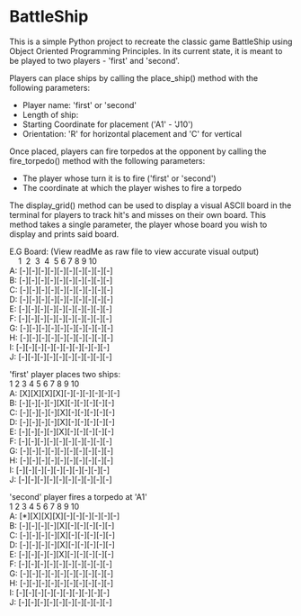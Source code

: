 # BattleShip

This is a simple Python project to recreate the classic game BattleShip using Object Oriented Programming Principles. 
In its current state, it is meant to be played to two players - 'first' and 'second'.

Players can place ships by calling the place_ship() method with the following parameters:
 - Player name: 'first' or 'second'
 - Length of ship: 
 - Starting Coordinate for placement ('A1' - 'J10')
 - Orientation: 'R' for horizontal placement and 'C' for vertical
 
Once placed, players can fire torpedos at the opponent by calling the fire_torpedo() method with the following parameters:
 - The player whose turn it is to fire ('first' or 'second')
 - The coordinate at which the player wishes to fire a torpedo
 
The display_grid() method can be used to display a visual ASCII board in the terminal for players to track hit's and misses on their own board.
This method takes a single parameter, the player whose board you wish to display and prints said board.

E.G Board:  (View readMe as raw file to view accurate visual output)  
&nbsp;&nbsp;&nbsp;&nbsp;1&nbsp;&nbsp;2&nbsp;&nbsp;3&nbsp;&nbsp;4&nbsp;&nbsp;5&nbsp;6&nbsp;7&nbsp;8&nbsp;9&nbsp;10  
A: [-][-][-][-][-][-][-][-][-][-]  
B: [-][-][-][-][-][-][-][-][-][-]  
C: [-][-][-][-][-][-][-][-][-][-]  
D: [-][-][-][-][-][-][-][-][-][-]  
E: [-][-][-][-][-][-][-][-][-][-]  
F: [-][-][-][-][-][-][-][-][-][-]  
G: [-][-][-][-][-][-][-][-][-][-]  
H: [-][-][-][-][-][-][-][-][-][-]  
I:&nbsp;[-][-][-][-][-][-][-][-][-][-]  
J: [-][-][-][-][-][-][-][-][-][-]  

'first' player places two ships:  
    1  2  3  4  5  6  7  8  9  10  
A: [X][X][X][X][-][-][-][-][-][-]  
B: [-][-][-][-][X][-][-][-][-][-]  
C: [-][-][-][-][X][-][-][-][-][-]  
D: [-][-][-][-][X][-][-][-][-][-]  
E: [-][-][-][-][X][-][-][-][-][-]  
F: [-][-][-][-][-][-][-][-][-][-]  
G: [-][-][-][-][-][-][-][-][-][-]  
H: [-][-][-][-][-][-][-][-][-][-]  
I: [-][-][-][-][-][-][-][-][-][-]  
J: [-][-][-][-][-][-][-][-][-][-]  

'second' player fires a torpedo at 'A1'  
    1  2  3  4  5  6  7  8  9  10  
A: [*][X][X][X][-][-][-][-][-][-]  
B: [-][-][-][-][X][-][-][-][-][-]  
C: [-][-][-][-][X][-][-][-][-][-]  
D: [-][-][-][-][X][-][-][-][-][-]  
E: [-][-][-][-][X][-][-][-][-][-]  
F: [-][-][-][-][-][-][-][-][-][-]  
G: [-][-][-][-][-][-][-][-][-][-]  
H: [-][-][-][-][-][-][-][-][-][-]  
I: [-][-][-][-][-][-][-][-][-][-]  
J: [-][-][-][-][-][-][-][-][-][-]  

